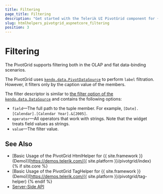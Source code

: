 ```yaml
---
title: Filtering
page_title: Filtering
description: "Get started with the Telerik UI PivotGrid component for {{ site.framework }} and learn how to filter a Telerik UI PivotGrid component for {{ site.framework }}."
slug: htmlhelpers_pivotgrid_aspnetcore_filtering
position: 3
---
```


# Filtering

The PivotGrid supports filtering both in the OLAP and flat data-binding scenarios.

The PivotGrid uses [`kendo.data.PivotDataSource`](/api/pivotdatasource) to perform `label` filtration. However, it filters only by the caption value of the members.

The filter descriptor is similar to [the filter option of the `kendo.data.DataSource`](/api/datasource) and contains the following options:
- `field`&mdash;The full path to the tuple member. For example, `[Date].[Calendar].[Calendar Year].&[2005]`.
- `operator`&mdash;All operators that work with strings. Note that the widget treats field values as strings.
- `value`&mdash;The filter value.

## See Also

* [Basic Usage of the PivotGrid HtmlHelper for {{ site.framework }} (Demo)](https://demos.telerik.com/{{ site.platform }}/pivotgrid/index)
{% if site.core %}
* [Basic Usage of the PivotGrid TagHelper for {{ site.framework }} (Demo)](https://demos.telerik.com/{{ site.platform }}/pivotgrid/tag-helper)
{% endif %}
* [Server-Side API](/api/pivotgrid)
